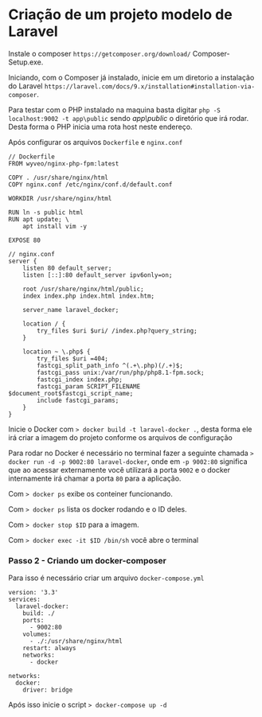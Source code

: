 # Criação de um projeto modelo de Laravel

Instale o composer `https://getcomposer.org/download/` Composer-Setup.exe.

Iniciando, com o Composer já instalado, inicie em um diretorio a instalação do Laravel `https://laravel.com/docs/9.x/installation#installation-via-composer`.

Para testar com o PHP instalado na maquina basta digitar `php -S localhost:9002 -t app\public` sendo *app\public* o diretório que irá rodar. Desta forma o PHP inicia uma rota host neste endereço.

Após configurar os arquivos `Dockerfile` e `nginx.conf`

```
// Dockerfile
FROM wyveo/nginx-php-fpm:latest

COPY . /usr/share/nginx/html
COPY nginx.conf /etc/nginx/conf.d/default.conf

WORKDIR /usr/share/nginx/html

RUN ln -s public html
RUN apt update; \
    apt install vim -y

EXPOSE 80
```

```
// nginx.conf
server {
    listen 80 default_server;
    listen [::]:80 default_server ipv6only=on;

    root /usr/share/nginx/html/public;
    index index.php index.html index.htm;

    server_name laravel_docker;

    location / { 
        try_files $uri $uri/ /index.php?query_string;
    }

    location ~ \.php$ {
        try_files $uri =404;
        fastcgi_split_path_info ^(.+\.php)(/.+)$;
        fastcgi_pass unix:/var/run/php/php8.1-fpm.sock;
        fastcgi_index index.php;
        fastcgi_param SCRIPT_FILENAME $document_root$fastcgi_script_name;
        include fastcgi_params;
    }
}
```
Inicie o Docker com `> docker build -t laravel-docker .`, desta forma ele irá criar a imagem do projeto conforme os arquivos de configuração

Para rodar no Docker é necessário no terminal fazer a seguinte chamada `> docker run -d -p 9002:80 laravel-docker`, onde em `-p 9002:80` significa que ao acessar externamente você utilizará a porta `9002` e o docker internamente irá chamar a porta `80` para a aplicação.

Com `> docker ps` exibe os conteiner funcionando.

Com `> docker ps` lista os docker rodando e o ID deles.

Com `> docker stop $ID` para a imagem.

Com `> docker exec -it $ID /bin/sh` você abre o terminal


### Passo 2 - Criando um docker-composer

Para isso é necessário criar um arquivo `docker-compose.yml`

```
version: '3.3'
services:
  laravel-docker:
    build: ./
    ports:
      - 9002:80
    volumes:
      - ./:/usr/share/nginx/html
    restart: always
    networks:
      - docker

networks:
  docker:
    driver: bridge
```

Após isso inicie o script `> docker-compose up -d`
